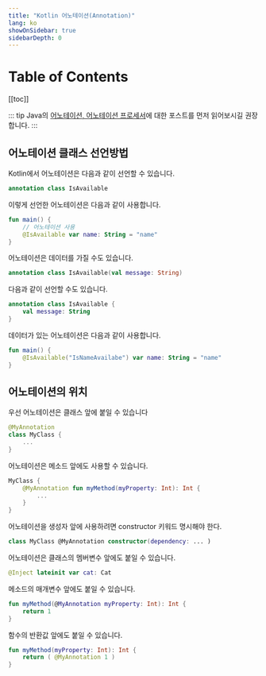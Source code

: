```yaml
---
title: "Kotlin 어노테이션(Annotation)"
lang: ko
showOnSidebar: true
sidebarDepth: 0
---
```


# Table of Contents
[[toc]]

::: tip
Java의 [어노테이션, 어노테이션 프로세서](/post/10_java/180316_annotation.html#어노테이션)에 대한 포스트를 먼저 읽어보시길 권장합니다.
:::

## 어노테이션 클래스 선언방법
Kotlin에서 어노테이션은 다음과 같이 선언할 수 있습니다.
``` kotlin
annotation class IsAvailable
```
이렇게 선언한 어노테이션은 다음과 같이 사용합니다.
``` kotlin
fun main() {
    // 어노테이션 사용
    @IsAvailable var name: String = "name"   
}
```
어노테이션은 데이터를 가질 수도 있습니다.
``` kotlin
annotation class IsAvailable(val message: String)
```
다음과 같이 선언할 수도 있습니다.
``` kotlin
annotation class IsAvailable {
    val message: String
}
```
데이터가 있는 어노테이션은 다음과 같이 사용합니다.
``` kotlin
fun main() {
    @IsAvailable("IsNameAvailabe") var name: String = "name"   
}
```

## 어노테이션의 위치
우선 어노테이션은 클래스 앞에 붙일 수 있습니다
``` kotlin
@MyAnnotation 
class MyClass {
    ...
}
```
어노테이션은 메소드 앞에도 사용할 수 있습니다.
``` kotlin
MyClass {
    @MyAnnotation fun myMethod(myProperty: Int): Int {
        ...
    }
}
```
어노테이션을 생성자 앞에 사용하려면 constructor 키워드 명시해야 한다.
``` kotlin
class MyClass @MyAnnotation constructor(dependency: ... )
```
어노테이션은 클래스의 멤버변수 앞에도 붙일 수 있습니다.
``` kotlin
@Inject lateinit var cat: Cat
```
메소드의 매개변수 앞에도 붙일 수 있습니다.
``` kotlin
fun myMethod(@MyAnnotation myProperty: Int): Int {
    return 1
}
```
함수의 반환값 앞에도 붙일 수 있습니다.
``` kotlin
fun myMethod(myProperty: Int): Int {
    return ( @MyAnnotation 1 )
}
```